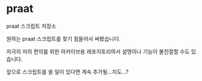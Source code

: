 # praat
praat 스크립트 저장소


원하는 praat 스크립트를 찾기 힘들어서 써봤습니다.

지극히 저의 편의를 위한 아카이브용 레포지토리여서 설명이나 기능이 불친절할 수도 있습니다.

앞으로 스크립트를 쓸 일이 있다면 계속 추가될...지도...?
